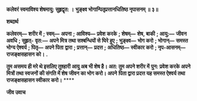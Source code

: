 **कलेवरं स्वमाविश्य शेषमायु: सुहृद्वृत: ।** **भुङ्क्ष्व भोगान्पितृप्रत्तानधितिष्ठ नृपासनम् ॥ ३॥** 

**शब्दार्थ** 

**कलेवरम्—** **शरीर में** **; स्वम्—** **अपना** **; आविश्य—** **प्रवेश करके** **; शेषम्—** **शेष, बाकी** **; आयु:—** **जीवन अवधि** **; सुहृत्-** **वृत:—** **अपने मित्र तथा सश्बन्धियों से घिरे हुए** **; भुङ्क्ष्व—** **भोग करो** **; भोगान्—** **समस्त भोग्य ऐश्वर्य** **; पितृ—** **अपने पिता** **द्वारा** **; प्रत्तान्—** **प्रदत्त** **; अधितिष्ठ—** **स्वीकार करो** **; नृप-आसनम्—** **राजङ्क्षसहासन को।** **.** 

**तुम असमय ही मरे थे इसलिए तुश्हारी आयु अब भी शेष है। अत: तुम अपने शरीर में** **पुन: प्रवेश करके अपने मित्रों तथा स्वजनों की संगति में शेष जीवन का भोग करो। अपने** **पिता द्वारा प्रदत्त यह समस्त ऐश्वर्य तथा राजङ्क्षसहासन स्वीकार करो।** **** 

**जीव उवाच** 